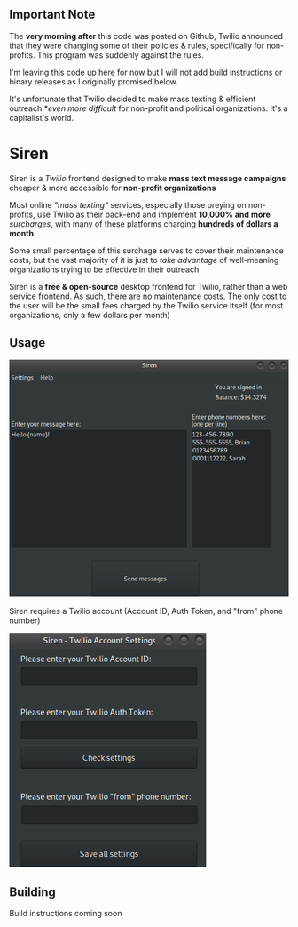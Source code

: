 ## Important Note

The **very morning after** this code was posted on Github, Twilio announced that they were changing some of their policies & rules, specifically for non-profits. This program was suddenly against the rules.

I'm leaving this code up here for now but I will not add build instructions or binary releases as I originally promised below.

It's unfortunate that Twilio decided to make mass texting & efficient outreach **even more difficult* for non-profit and political organizations. It's a capitalist's world.

# Siren

Siren is a *Twilio* frontend designed to make **mass text message campaigns** cheaper & more accessible for **non-profit organizations**

Most online *"mass texting"* services, especially those preying on non-profits, use Twilio as their back-end and implement **10,000% and more** *surcharges*, with many of these platforms charging **hundreds of dollars a month**.

Some small percentage of this surchage serves to cover their maintenance costs, but the vast majority of it is just to *take advantage* of well-meaning organizations trying to be effective in their outreach.

Siren is a **free & open-source** desktop frontend for Twilio, rather than a web service frontend. As such, there are no maintenance costs. The only cost to the user will be the small fees charged by the Twilio service itself (for most organizations, only a few dollars per month)

## Usage

![Screenshot](./siren-gui.png)

Siren requires a Twilio account (Account ID, Auth Token, and "from" phone number)

![Screenshot](./siren-signin.png)

## Building

Build instructions coming soon
